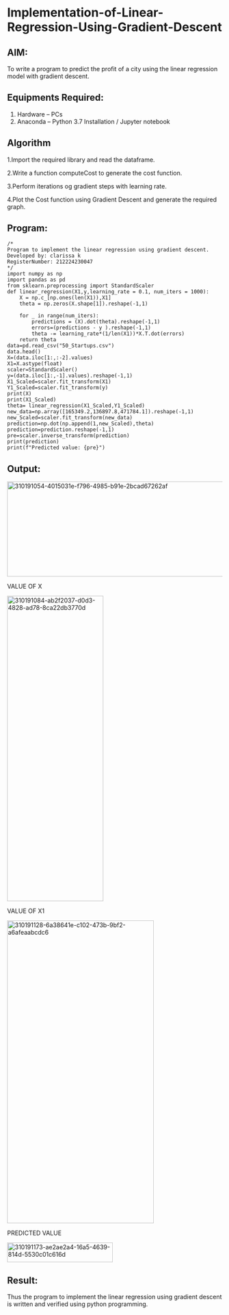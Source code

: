 # Implementation-of-Linear-Regression-Using-Gradient-Descent

## AIM:
To write a program to predict the profit of a city using the linear regression model with gradient descent.

## Equipments Required:
1. Hardware – PCs
2. Anaconda – Python 3.7 Installation / Jupyter notebook

## Algorithm
1.Import the required library and read the dataframe.

2.Write a function computeCost to generate the cost function.

3.Perform iterations og gradient steps with learning rate.

4.Plot the Cost function using Gradient Descent and generate the required graph.

## Program:
```
/*
Program to implement the linear regression using gradient descent.
Developed by: clarissa k
RegisterNumber: 212224230047 
*/
import numpy as np
import pandas as pd
from sklearn.preprocessing import StandardScaler
def linear_regression(X1,y,learning_rate = 0.1, num_iters = 1000):
    X = np.c_[np.ones(len(X1)),X1]
    theta = np.zeros(X.shape[1]).reshape(-1,1)
    
    for _ in range(num_iters):
        predictions = (X).dot(theta).reshape(-1,1)
        errors=(predictions - y ).reshape(-1,1)
        theta -= learning_rate*(1/len(X1))*X.T.dot(errors)
    return theta
data=pd.read_csv("50_Startups.csv")
data.head()
X=(data.iloc[1:,:-2].values)
X1=X.astype(float)
scaler=StandardScaler()
y=(data.iloc[1:,-1].values).reshape(-1,1)
X1_Scaled=scaler.fit_transform(X1)
Y1_Scaled=scaler.fit_transform(y)
print(X)
print(X1_Scaled)
theta= linear_regression(X1_Scaled,Y1_Scaled)
new_data=np.array([165349.2,136897.8,471784.1]).reshape(-1,1)
new_Scaled=scaler.fit_transform(new_data)
prediction=np.dot(np.append(1,new_Scaled),theta)
prediction=prediction.reshape(-1,1)
pre=scaler.inverse_transform(prediction)
print(prediction)
print(f"Predicted value: {pre}")
```

## Output:

<img width="558" height="222" alt="310191054-4015031e-f796-4985-b91e-2bcad67262af" src="https://github.com/user-attachments/assets/0e06b9c5-99d5-433a-9dfc-1e16579b75cf" />

VALUE OF X


<img width="225" height="713" alt="310191084-ab2f2037-d0d3-4828-ad78-8ca22db3770d" src="https://github.com/user-attachments/assets/26efb19c-91c1-4982-a279-814f34b29677" />

VALUE OF X1


<img width="343" height="707" alt="310191128-6a38641e-c102-473b-9bf2-a6afeaabcdc6" src="https://github.com/user-attachments/assets/da58f278-bba7-47cc-a436-4901eb0f6417" />

PREDICTED VALUE


<img width="247" height="46" alt="310191173-ae2ae2a4-16a5-4639-814d-5530c01c616d" src="https://github.com/user-attachments/assets/e9a6a462-82df-4c71-b19f-0270e4305710" />

## Result:
Thus the program to implement the linear regression using gradient descent is written and verified using python programming.
